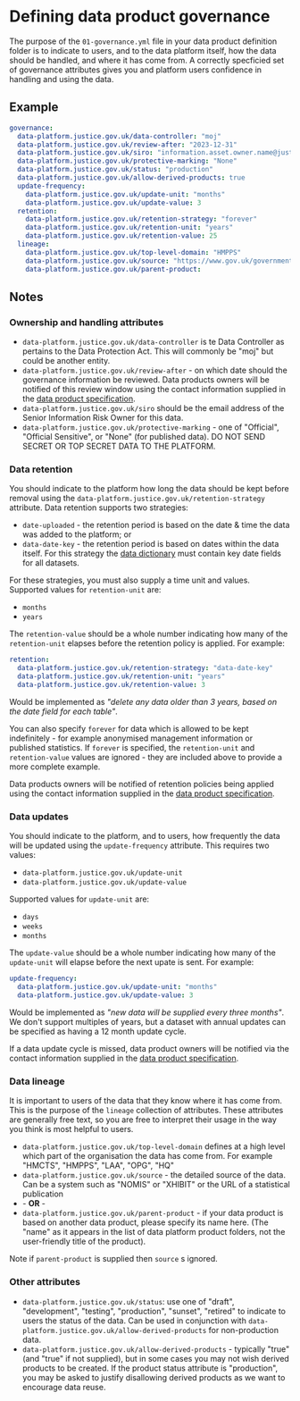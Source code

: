 # Defining data product governance

The purpose of the `01-governance.yml` file in your data product definition folder is to indicate to users, and to the data platform itself, how the data should be handled, and where it has come from. A correctly specficied set of governance attributes gives you and platform users confidence in handling and using the data.

## Example

```yaml
governance:
  data-platform.justice.gov.uk/data-controller: "moj"
  data-platform.justice.gov.uk/review-after: "2023-12-31"
  data-platform.justice.gov.uk/siro: "information.asset.owner.name@justice.gov.uk"
  data-platform.justice.gov.uk/protective-marking: "None"
  data-platform.justice.gov.uk/status: "production"
  data-platform.justice.gov.uk/allow-derived-products: true
  update-frequency:
    data-platform.justice.gov.uk/update-unit: "months"
    data-platform.justice.gov.uk/update-value: 3
  retention:
    data-platform.justice.gov.uk/retention-strategy: "forever"
    data-platform.justice.gov.uk/retention-unit: "years"
    data-platform.justice.gov.uk/retention-value: 25
  lineage:
    data-platform.justice.gov.uk/top-level-domain: "HMPPS"
    data-platform.justice.gov.uk/source: "https://www.gov.uk/government/collections/offender-management-statistics-quarterly"
    data-platform.justice.gov.uk/parent-product:
```

## Notes

### Ownership and handling attributes

- `data-platform.justice.gov.uk/data-controller` is te Data Controller as pertains to the Data Protection Act. This will commonly be "moj" but could be another entity.
- `data-platform.justice.gov.uk/review-after` - on which date should the governance information be reviewed. Data products owners will be notified of this review window using the contact information supplied in the [data product specification](product-specification.md).
- `data-platform.justice.gov.uk/siro` should be the email address of the Senior Information Risk Owner for this data.
- `data-platform.justice.gov.uk/protective-marking` - one of "Official", "Official Sensitive", or "None" (for published data). DO NOT SEND SECRET OR TOP SECRET DATA TO THE PLATFORM.

### Data retention

You should indicate to the platform how long the data should be kept before removal using the `data-platform.justice.gov.uk/retention-strategy` attribute. Data retention supports two strategies:

- `date-uploaded` - the retention period is based on the date & time the data was added to the platform; or
- `data-date-key` - the retention period is based on dates within the data itself. For this strategy the [data dictionary](data-dictionary.md) must contain key date fields for all datasets.

For these strategies, you must also supply a time unit and values. Supported values for `retention-unit` are:

- `months`
- `years`

The `retention-value` should be a whole number indicating how many of the `retention-unit` elapses before the retention policy is applied. For example:

```yaml
retention:
  data-platform.justice.gov.uk/retention-strategy: "data-date-key"
  data-platform.justice.gov.uk/retention-unit: "years"
  data-platform.justice.gov.uk/retention-value: 3
```

Would be implemented as _"delete any data older than 3 years, based on the date field for each table"_.

You can also specify `forever` for data which is allowed to be kept indefinitely - for example anonymised management information or published statistics. If `forever` is specified, the `retention-unit` and `retention-value` values are ignored - they are included above to provide a more complete example.

Data products owners will be notified of retention policies being applied using the contact information supplied in the [data product specification](product-specification.md).

### Data updates

You should indicate to the platform, and to users, how frequently the data will be updated using the `update-frequency` attribute. This requires two values:

- `data-platform.justice.gov.uk/update-unit`
- `data-platform.justice.gov.uk/update-value`

Supported values for `update-unit` are:

- `days`
- `weeks`
- `months`

The `update-value` should be a whole number indicating how many of the `update-unit` will elapse before the next upate is sent. For example:

```yaml
update-frequency:
  data-platform.justice.gov.uk/update-unit: "months"
  data-platform.justice.gov.uk/update-value: 3
```

Would be implemented as _"new data will be supplied every three months"_. We don't support multiples of years, but a dataset with annual updates can be specified as having a 12 month update cycle.

If a data update cycle is missed, data product owners will be notified via the contact information supplied in the [data product specification](product-specification.md).

### Data lineage

It is important to users of the data that they know where it has come from. This is the purpose of the `lineage` collection of attributes. These attributes are generally free text, so you are free to interpret their usage in the way you think is most helpful to users.

- `data-platform.justice.gov.uk/top-level-domain` defines at a high level which part of the organisation the data has come from. For example "HMCTS", "HMPPS", "LAA", "OPG", "HQ"
- `data-platform.justice.gov.uk/source` - the detailed source of the data. Can be a system such as "NOMIS" or "XHIBIT" or the URL of a statistical publication
- \- **OR** \-
- `data-platform.justice.gov.uk/parent-product` - if your data product is based on another data product, please specify its name here. (The "name" as it appears in the list of data platform product folders, not the user-friendly title of the product).

Note if `parent-product` is supplied then `source` s ignored.

### Other attributes

- `data-platform.justice.gov.uk/status`: use one of "draft", "development", "testing", "production", "sunset", "retired" to indicate to users the status of the data. Can be used in conjunction with `data-platform.justice.gov.uk/allow-derived-products` for non-production data.
- `data-platform.justice.gov.uk/allow-derived-products` - typically "true" (and "true" if not supplied), but in some cases you may not wish derived products to be created. If the product status attribute is "production", you may be asked to justify disallowing derived products as we want to encourage data reuse.
